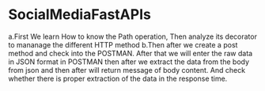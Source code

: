 # SocialMediaFastAPIs

a.First We learn How to know the Path operation, Then analyze its decorator to mananage the different HTTP method
b.Then after we create a post method and check into the POSTMAN. After that we will enter the raw data in JSON format in POSTMAN then after we extract the data from the body from json and then after will return message of body content. And check whether there is proper extraction of the data in the response time.
